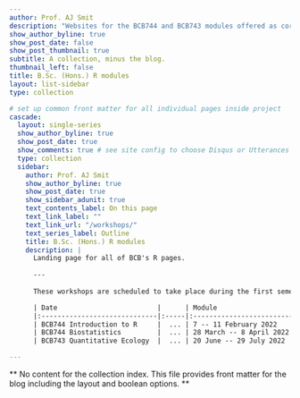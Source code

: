 ```yaml
---
author: Prof. AJ Smit
description: "Websites for the BCB744 and BCB743 modules offered as core and elective modules for the University of the Western Cape Biodiversity & Conservation Biology Honours students."
show_author_byline: true
show_post_date: false
show_post_thumbnail: true
subtitle: A collection, minus the blog.
thumbnail_left: false
title: B.Sc. (Hons.) R modules
layout: list-sidebar
type: collection

# set up common front matter for all individual pages inside project
cascade:
  layout: single-series
  show_author_byline: true
  show_post_date: true
  show_comments: true # see site config to choose Disqus or Utterances
  type: collection
  sidebar:
    author: Prof. AJ Smit
    show_author_byline: true
    show_post_date: true
    show_sidebar_adunit: true
    text_contents_label: On this page
    text_link_label: ""
    text_link_url: "/workshops/"
    text_series_label: Outline
    title: B.Sc. (Hons.) R modules
    description: |
      Landing page for all of BCB's R pages.
      
      ---
      
      These workshops are scheduled to take place during the first semester of each year. **BCB744** is a *core* module and will be taken by all B.Sc. (Hons.) students. **BCB743** is an *elective* module -- please discuss with your supervisor if taking this module will benefit you.

      | Date                         |      | Module                     |
      |:-----------------------------|:-----|:---------------------------|
      | BCB744 Introduction to R     |  ... | 7 -- 11 February 2022      |
      | BCB744 Biostatistics         |  ... | 28 March -- 8 April 2022   |
      | BCB743 Quantitative Ecology  |  ... | 20 June -- 29 July 2022    |

---
```


** No content for the collection index. This file provides front matter for the blog including the layout and boolean options. **
